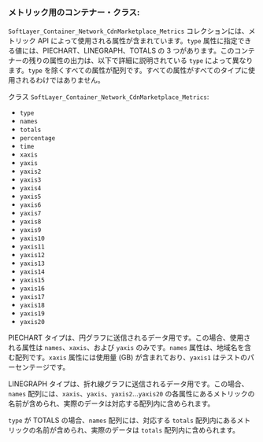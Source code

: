 ### メトリック用のコンテナー・クラス:
`SoftLayer_Container_Network_CdnMarketplace_Metrics` コレクションには、メトリック API によって使用される属性が含まれています。`type` 属性に指定できる値には、PIECHART、LINEGRAPH、TOTALS の 3 つがあります。このコンテナーの残りの属性の出力は、以下で詳細に説明されている `type` によって異なります。`type` を除くすべての属性が配列です。すべての属性がすべてのタイプに使用されるわけではありません。

クラス `SoftLayer_Container_Network_CdnMarketplace_Metrics`:
* `type`
* `names`
* `totals`
* `percentage`
* `time`
* `xaxis`
* `yaxis`
* `yaxis2`
* `yaxis3`
* `yaxis4`
* `yaxis5`
* `yaxis6`
* `yaxis7`
* `yaxis8`
* `yaxis9`
* `yaxis10`
* `yaxis11`
* `yaxis12`
* `yaxis13`
* `yaxis14`
* `yaxis15`
* `yaxis16`
* `yaxis17`
* `yaxis18`
* `yaxis19`
* `yaxis20`

PIECHART タイプは、円グラフに送信されるデータ用です。この場合、使用される属性は `names`、`xaxis`、および `yaxis` のみです。`names` 属性は、地域名を含む配列です。`xaxis` 属性には使用量 (GB) が含まれており、`yaxis1` はテストのパーセンテージです。


LINEGRAPH タイプは、折れ線グラフに送信されるデータ用です。この場合、`names` 配列には、`xaxis`、`yaxis`、`yaxis2`...`yaxis20` の各属性にあるメトリックの名前が含められ、実際のデータは対応する配列内に含められます。


`type` が TOTALS の場合、`names` 配列には、対応する `totals` 配列内にあるメトリックの名前が含められ、実際のデータは `totals` 配列内に含められます。
